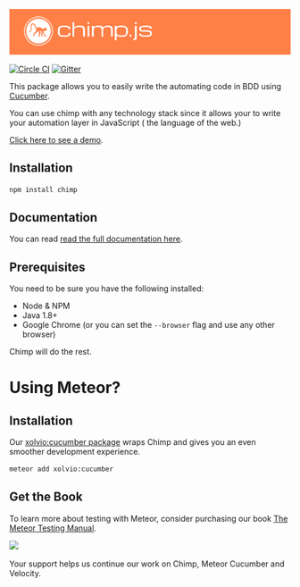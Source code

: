 [![Chimp by Xolv.io](./header.png?raw=true)](http://chimpjs.com)

[![Circle CI](https://circleci.com/gh/xolvio/chimp.svg?style=svg)](https://circleci.com/gh/xolvio/chimp) [![Gitter](https://badges.gitter.im/Join%20Chat.svg)](https://gitter.im/xolvio/chimp?utm_source=badge&utm_medium=badge&utm_campaign=pr-badge)

 This package allows you to easily write the automating code in BDD using [Cucumber](https://github.com/cucumber/cucumber-js). 

You can use chimp with any technology stack since it allows your to write your automation layer in JavaScript ( the language of the web.)

[Click here to see a demo](http://chimpjs.com).


## Installation
```sh
npm install chimp
```

## Documentation
You can read [read the full documentation here](http://chimp.readme.io/docs).

## Prerequisites
You need to be sure you have the following installed:

* Node & NPM
* Java 1.8+
* Google Chrome (or you can set the `--browser` flag and use any other browser)

Chimp will do the rest.

# Using Meteor?

## Installation

Our [xolvio:cucumber package](https://atmospherejs.com/xolvio/cucumber) wraps Chimp and gives you an 
even smoother development experience.

```sh
meteor add xolvio:cucumber
```

## Get the Book
To learn more about testing with Meteor, consider purchasing our book [The Meteor Testing Manual](http://www.meteortesting.com/?utm_source=Cucumber&utm_medium=banner&utm_campaign=Cucumber).

[![](http://www.meteortesting.com/img/tmtm.gif)](http://www.meteortesting.com/?utm_source=GitHubChimp&utm_medium=banner&utm_campaign=Chimp)

Your support helps us continue our work on Chimp, Meteor Cucumber and Velocity.
